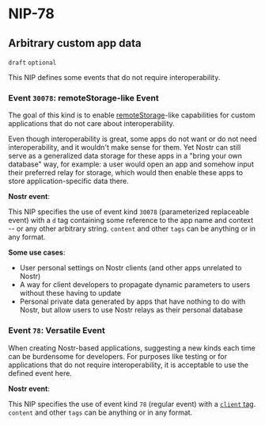 NIP-78
======

Arbitrary custom app data
-------------------------

`draft` `optional`

This NIP defines some events that do not require interoperability.

### Event `30078`: remoteStorage-like Event

The goal of this kind is to enable [remoteStorage](https://remotestorage.io/)-like capabilities for custom applications that do not care about interoperability.

Even though interoperability is great, some apps do not want or do not need interoperability, and it wouldn't make sense for them. Yet Nostr can still serve as a generalized data storage for these apps in a "bring your own database" way, for example: a user would open an app and somehow input their preferred relay for storage, which would then enable these apps to store application-specific data there.

**Nostr event**:

This NIP specifies the use of event kind `30078` (parameterized replaceable event) with a `d` tag containing some reference to the app name and context -- or any other arbitrary string. `content` and other `tags` can be anything or in any format.

**Some use cases**:

 - User personal settings on Nostr clients (and other apps unrelated to Nostr)
 - A way for client developers to propagate dynamic parameters to users without these having to update
 - Personal private data generated by apps that have nothing to do with Nostr, but allow users to use Nostr relays as their personal database

### Event `78`: Versatile Event

When creating Nostr-based applications, suggesting a new kinds each time can be burdensome for developers. For purposes like testing or for applications that do not require interoperability, it is acceptable to use the defined event here.

**Nostr event**:

This NIP specifies the use of event kind `78` (regular event) with a [`client` tag](https://github.com/nostr-protocol/nips/blob/master/89.md#client-tag). `content` and other `tags` can be anything or in any format.
